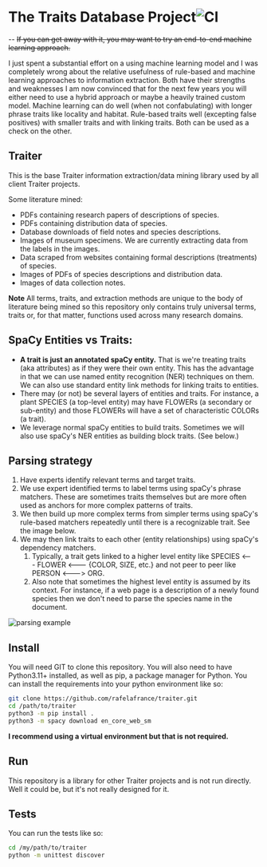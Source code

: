 # The Traits Database Project![CI](https://github.com/rafelafrance/traiter/workflows/CI/badge.svg)

-- ~~If you can get away with it, you may want to try an end-to-end machine learning approach.~~

I just spent a substantial effort on a using machine learning model and I was completely wrong about the relative usefulness of rule-based and machine learning approaches to information extraction. Both have their strengths and weaknesses I am now convinced that for the next few years you will either need to use a hybrid approach or maybe a heavily trained custom model. Machine learning can do well (when not confabulating) with longer phrase traits like locality and habitat. Rule-based traits well (excepting false positives) with smaller traits and with linking traits. Both can be used as a check on the other.

## Traiter
This is the base Traiter information extraction/data mining library used by all client Traiter projects.

Some literature mined:
- PDFs containing research papers of descriptions of species.
- PDFs containing distribution data of species.
- Database downloads of field notes and species descriptions.
- Images of museum specimens. We are currently extracting data from the labels in the images.
- Data scraped from websites containing formal descriptions (treatments) of species.
- Images of PDFs of species descriptions and distribution data.
- Images of data collection notes.

**Note** All terms, traits, and extraction methods are unique to the body of literature being mined so this repository only contains truly universal terms, traits or, for that matter, functions used across many research domains.

## SpaCy Entities vs Traits:
- **A trait is just an annotated spaCy entity.** That is we're treating traits (aka attributes) as if they were their own entity. This has the advantage in that we can use named entity recognition (NER) techniques on them. We can also use standard entity link methods for linking traits to entities.
- There may (or not) be several layers of entities and traits. For instance, a plant SPECIES (a top-level entity) may have FLOWERs (a secondary or sub-entity) and those FLOWERs will have a set of characteristic COLORs (a trait).
- We leverage normal spaCy entities to build traits. Sometimes we will also use spaCy's NER entities as building block traits. (See below.)

## Parsing strategy
1. Have experts identify relevant terms and target traits.
2. We use expert identified terms to label terms using spaCy's phrase matchers. These are sometimes traits themselves but are more often used as anchors for more complex patterns of traits.
3. We then build up more complex terms from simpler terms using spaCy's rule-based matchers repeatedly until there is a recognizable trait. See the image below.
4. We may then link traits to each other (entity relationships) using spaCy's dependency matchers.
   1. Typically, a trait gets linked to a higher level entity like SPECIES <--- FLOWER <--- {COLOR, SIZE, etc.} and not peer to peer like PERSON <---> ORG.
   2. Also note that sometimes the highest level entity is assumed by its context. For instance, if a web page is a description of a newly found species then we don't need to parse the species name in the document.

![parsing example](assets/anoplura_rules.png)

## Install
You will need GIT to clone this repository. You will also need to have Python3.11+ installed, as well as pip, a package manager for Python.
You can install the requirements into your python environment like so:
```bash
git clone https://github.com/rafelafrance/traiter.git
cd /path/to/traiter
python3 -m pip install .
python3 -m spacy download en_core_web_sm
```

**I recommend using a virtual environment but that is not required.**

## Run
This repository is a library for other Traiter projects and is not run directly. Well it could be, but it's not really designed for it.

## Tests
You can run the tests like so:
```bash
cd /my/path/to/traiter
python -m unittest discover
```
